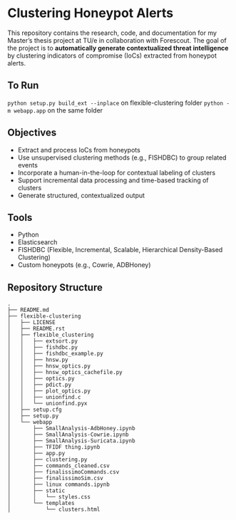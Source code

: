 # Clustering Honeypot Alerts

This repository contains the research, code, and documentation for my Master’s thesis project at TU/e in collaboration with Forescout. The goal of the project is to **automatically generate contextualized threat intelligence** by clustering indicators of compromise (IoCs) extracted from honeypot alerts.

## To Run

``python setup.py build_ext --inplace`` on flexible-clustering folder
``python -m webapp.app`` on the same folder

## Objectives

- Extract and process IoCs from honeypots
- Use unsupervised clustering methods (e.g., FISHDBC) to group related events
- Incorporate a human-in-the-loop for contextual labeling of clusters
- Support incremental data processing and time-based tracking of clusters
- Generate structured, contextualized output


## Tools

- Python 
- Elasticsearch
- FISHDBC (Flexible, Incremental, Scalable, Hierarchical Density-Based Clustering)
- Custom honeypots (e.g., Cowrie, ADBHoney)


## Repository Structure
```
.
├── README.md
├── flexible-clustering
│   ├── LICENSE
│   ├── README.rst
│   ├── flexible_clustering
│   │   ├── extsort.py
│   │   ├── fishdbc.py
│   │   ├── fishdbc_example.py
│   │   ├── hnsw.py
│   │   ├── hnsw_optics.py
│   │   ├── hnsw_optics_cachefile.py
│   │   ├── optics.py
│   │   ├── pdict.py
│   │   ├── plot_optics.py
│   │   ├── unionfind.c
│   │   └── unionfind.pyx
│   ├── setup.cfg
│   ├── setup.py
│   └── webapp
│       ├── SmallAnalysis-AdbHoney.ipynb
│       ├── SmallAnalysis-Cowrie.ipynb
│       ├── SmallAnalysis-Suricata.ipynb
│       ├── TFIDF thing.ipynb
│       ├── app.py
│       ├── clustering.py
│       ├── commands_cleaned.csv
│       ├── finalissimoCommands.csv
│       ├── finalissimoSim.csv
│       ├── linux commands.ipynb
│       ├── static
│       │   └── styles.css
│       └── templates
│           └── clusters.html
```
